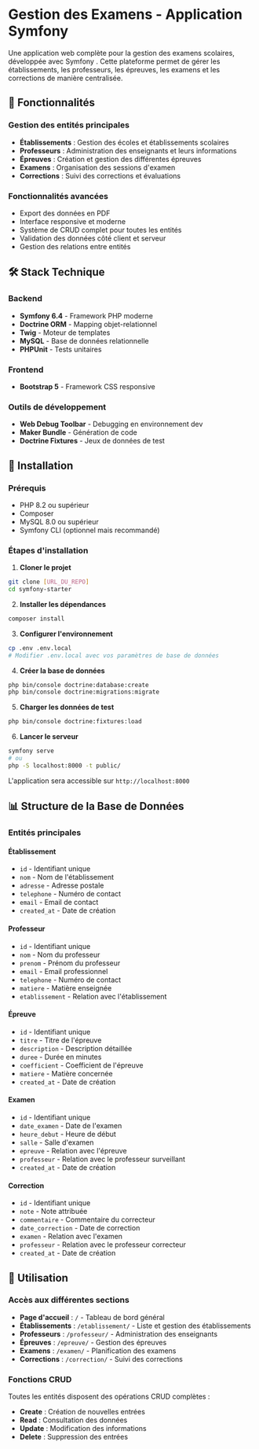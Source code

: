 # Gestion des Examens  - Application Symfony

Une application web complète pour la gestion des examens scolaires, développée avec Symfony . Cette plateforme permet de gérer les établissements, les professeurs, les épreuves, les examens et les corrections de manière centralisée.

## 🎯 Fonctionnalités

### Gestion des entités principales
- **Établissements** : Gestion des écoles et établissements scolaires
- **Professeurs** : Administration des enseignants et leurs informations
- **Épreuves** : Création et gestion des différentes épreuves
- **Examens** : Organisation des sessions d'examen
- **Corrections** : Suivi des corrections et évaluations

### Fonctionnalités avancées
- Export des données en PDF
- Interface responsive et moderne
- Système de CRUD complet pour toutes les entités
- Validation des données côté client et serveur
- Gestion des relations entre entités

## 🛠️ Stack Technique

### Backend
- **Symfony 6.4** - Framework PHP moderne
- **Doctrine ORM** - Mapping objet-relationnel
- **Twig** - Moteur de templates
- **MySQL** - Base de données relationnelle
- **PHPUnit** - Tests unitaires

### Frontend
- **Bootstrap 5** - Framework CSS responsive


### Outils de développement
- **Web Debug Toolbar** - Debugging en environnement dev
- **Maker Bundle** - Génération de code
- **Doctrine Fixtures** - Jeux de données de test

## 🚀 Installation

### Prérequis
- PHP 8.2 ou supérieur
- Composer
- MySQL 8.0 ou supérieur
- Symfony CLI (optionnel mais recommandé)

### Étapes d'installation

1. **Cloner le projet**
```bash
git clone [URL_DU_REPO]
cd symfony-starter
```

2. **Installer les dépendances**
```bash
composer install
```

3. **Configurer l'environnement**
```bash
cp .env .env.local
# Modifier .env.local avec vos paramètres de base de données
```

4. **Créer la base de données**
```bash
php bin/console doctrine:database:create
php bin/console doctrine:migrations:migrate
```

5. **Charger les données de test**
```bash
php bin/console doctrine:fixtures:load
```

6. **Lancer le serveur**
```bash
symfony serve
# ou
php -S localhost:8000 -t public/
```

L'application sera accessible sur `http://localhost:8000`

## 📊 Structure de la Base de Données

### Entités principales

#### Établissement
- `id` - Identifiant unique
- `nom` - Nom de l'établissement
- `adresse` - Adresse postale
- `telephone` - Numéro de contact
- `email` - Email de contact
- `created_at` - Date de création

#### Professeur
- `id` - Identifiant unique
- `nom` - Nom du professeur
- `prenom` - Prénom du professeur
- `email` - Email professionnel
- `telephone` - Numéro de contact
- `matiere` - Matière enseignée
- `etablissement` - Relation avec l'établissement

#### Épreuve
- `id` - Identifiant unique
- `titre` - Titre de l'épreuve
- `description` - Description détaillée
- `duree` - Durée en minutes
- `coefficient` - Coefficient de l'épreuve
- `matiere` - Matière concernée
- `created_at` - Date de création

#### Examen
- `id` - Identifiant unique
- `date_examen` - Date de l'examen
- `heure_debut` - Heure de début
- `salle` - Salle d'examen
- `epreuve` - Relation avec l'épreuve
- `professeur` - Relation avec le professeur surveillant
- `created_at` - Date de création

#### Correction
- `id` - Identifiant unique
- `note` - Note attribuée
- `commentaire` - Commentaire du correcteur
- `date_correction` - Date de correction
- `examen` - Relation avec l'examen
- `professeur` - Relation avec le professeur correcteur
- `created_at` - Date de création

## 🎯 Utilisation

### Accès aux différentes sections

- **Page d'accueil** : `/` - Tableau de bord général
- **Établissements** : `/etablissement/` - Liste et gestion des établissements
- **Professeurs** : `/professeur/` - Administration des enseignants
- **Épreuves** : `/epreuve/` - Gestion des épreuves
- **Examens** : `/examen/` - Planification des examens
- **Corrections** : `/correction/` - Suivi des corrections

### Fonctions CRUD

Toutes les entités disposent des opérations CRUD complètes :
- **Create** : Création de nouvelles entrées
- **Read** : Consultation des données
- **Update** : Modification des informations
- **Delete** : Suppression des entrées


